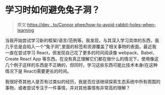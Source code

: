 # 学习时如何避免兔子洞？

> 原文:[https://dev . to/Connor phee/how-to-avoid-rabbit-holes-when-learning](https://dev.to/connorphee/how-to-avoid-rabbit-holes-when-learning)

当我开始尝试学习新的框架/语言/范例等。我发现，与其深入学习具体的东西，我几乎总是会陷入一个“兔子洞”,里面的标签和资源覆盖了相关事物的表面。最近我一直在尝试学习 React，但发现自己花了更多的时间阅读像 webpack、Babel、Create React App 等东西。在没有真正理解它们都在做什么的情况下，使用像这几个例子这样的东西是不正确的，但同时，学习这些东西可能比技术本身(在这种情况下是 React)需要更长的时间。

我很好奇其他人是否有过类似的经历，我是否应该继续探索生态系统中所有周围的事物，或者尝试专注于一件事情，并对其他事情有非常高的理解？